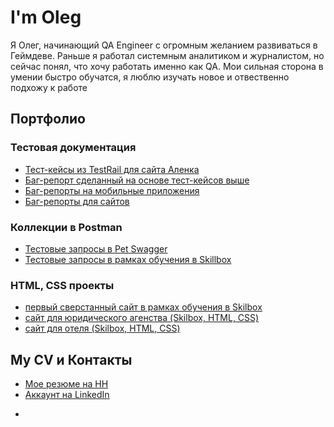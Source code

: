 

# I'm Oleg 

Я Олег, начинающий QA Engineer с огромным желанием развиваться в Геймдеве. Раньше я работал системным аналитиком и журналистом, но сейчас понял, что хочу работать именно как QA. Мои сильная сторона в умении быстро обучатся, я люблю изучать новое и отвественно подхожу к работе 

## Портфолио

### Тестовая документация
  * [Тест-кейсы из TestRail для сайта Aленка ](тут_ссылка)
  * [Баг-репорт сделанный на основе тест-кейсов выше](тут_ссылка)
  * [Баг-репорты на мобильные приложения](тут_ссылка)
  * [Баг-репорты для сайтов](тут_ссылка)
### Коллекции в Postman
   * [Тестовые запросы в Pet Swagger](тут_ссылка)
   * [Тестовые запросы в рамках обучения в Skillbox](тут_ссылка)
### HTML, CSS проекты
  * [первый сверстанный сайт в рамках обучения в Skilbox](тут_ссылка)
  * [сайт для юридического агенства (Skilbox, HTML, CSS)](https://github.com/L-12D/Lionic)
  * [сайт для отеля (Skilbox, HTML, CSS)](тут_ссылка)
## My CV и Контакты
* [Мое резюме на HH](ссылка_тут)
* [Аккаунт на LinkedIn](ссылка_тут)

  
  
  
  





-

